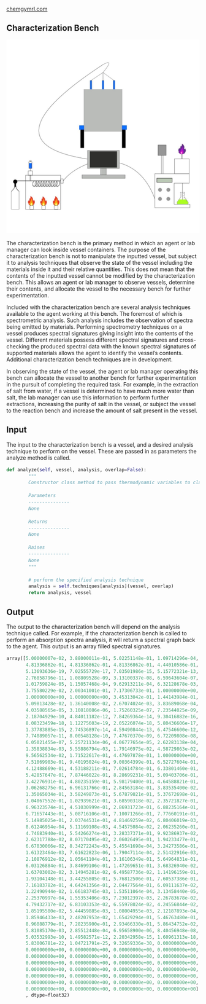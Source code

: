 [chemgymrl.com](https://chemgymrl.com/)

## Characterization Bench

<span style="display:block;text-align:center">![Characterization](tutorial_figures/characterization.png)

The characterization bench is the primary method in which an agent or lab manager can look inside vessel containers. The purpose of the characterization bench is not to manipulate the inputted vessel, but subject it to analysis techniques that observe the state of the vessel including the materials inside it and their relative quantities. This does not mean that the contents of the inputted vessel cannot be modified by the characterization bench. This allows an agent or lab manager to observe vessels, determine their contents, and allocate the vessel to the necessary bench for further experimentation.
 

Included with the characterization bench are several analysis techniques available to the agent working at this bench. The foremost of which is spectrometric analysis. Such analysis includes the observation of spectra being emitted by materials. Performing spectrometry techniques on a vessel produces spectral signatures giving insight into the contents of the vessel. Different materials possess different spectral signatures and cross-checking the produced spectral data with the known spectral signatures of supported materials allows the agent to identify the vessel’s contents. Additional characterization bench techniques are in development.
 

In observing the state of the vessel, the agent or lab manager operating this bench can allocate the vessel to another bench for further experimentation in the pursuit of completing the required task. For example, in the extraction of salt from water, if a vessel is determined to have much more water than salt, the lab manager can use this information to perform further extractions, increasing the purity of salt in the vessel, or subject the vessel to the reaction bench and increase the amount of salt present in the vessel.

## Input

The input to the characterization bench is a vessel, and a desired analysis technique to perform on the vessel. These are 
passed in as parameters the analyze method is called.

```python
def analyze(self, vessel, analysis, overlap=False):
        """
        Constructor class method to pass thermodynamic variables to class methods.

        Parameters
        ---------------
        None

        Returns
        ---------------
        None

        Raises
        ---------------
        None
        """

        # perform the specified analysis technique
        analysis = self.techniques[analysis](vessel, overlap)
        return analysis, vessel
```

## Output

The output to the characterization bench will depend on the analysis technique called. For example, if the 
characterization bench is called to perform an absorption spectra analysis, it will return a spectral graph back to the 
agent. This output is an array filled spectral signatures.

```python
array([5.00000007e-02, 3.88000011e-01, 5.02251148e-01, 1.09714296e-04,
       4.81336862e-01, 4.81336862e-01, 4.81336862e-01, 4.44010586e-01,
       5.13693636e-19, 7.02555729e-17, 7.03501986e-15, 5.15772321e-13,
       2.76858796e-11, 1.08809528e-09, 3.13100337e-08, 6.59643604e-07,
       1.01759824e-05, 1.15057468e-04, 9.62913211e-04, 6.32128678e-03,
       3.75580229e-02, 2.00341001e-01, 7.17306733e-01, 1.00000000e+00,
       1.00000000e+00, 1.00000000e+00, 3.45313042e-01, 1.44143984e-01,
       5.09813428e-02, 1.36140008e-02, 2.67074024e-03, 3.83689068e-04,
       4.03588565e-05, 3.10818086e-06, 1.75260325e-07, 7.23544025e-09,
       2.18704929e-10, 4.84011182e-12, 7.84269364e-14, 9.30416882e-16,
       8.08323459e-18, 1.12275603e-19, 2.05226074e-18, 5.80436606e-17,
       1.37783885e-15, 2.74536897e-14, 4.59490844e-13, 6.47546600e-12,
       7.74089057e-11, 8.00548128e-10, 7.47670370e-09, 6.72209808e-08,
       6.05021455e-07, 5.25721134e-06, 4.06777654e-05, 2.62283138e-04,
       1.35838834e-03, 5.55886794e-03, 1.79146975e-02, 4.58729863e-02,
       9.56562534e-02, 1.71522617e-01, 4.47697878e-01, 1.00000000e+00,
       7.51069903e-01, 9.40195024e-01, 9.00364399e-01, 6.52727604e-01,
       4.12488669e-01, 4.53188211e-01, 7.02614784e-01, 6.33801460e-01,
       5.42857647e-01, 7.87446022e-01, 8.28699231e-01, 5.09403706e-01,
       3.42276931e-01, 4.80235159e-01, 5.98179400e-01, 4.64588821e-01,
       3.06268275e-01, 6.96131766e-01, 2.84563184e-01, 3.83535400e-02,
       1.35065034e-01, 3.58249873e-01, 5.67879021e-01, 5.37672698e-01,
       3.04067552e-01, 1.02939621e-01, 3.68590318e-02, 2.35721827e-01,
       6.96323574e-01, 4.51030999e-01, 2.86931723e-01, 6.88235164e-01,
       6.71657443e-01, 5.08716106e-01, 7.10071266e-01, 7.77660191e-01,
       5.14985025e-01, 2.03744531e-01, 4.81469259e-02, 6.80406019e-03,
       8.61246954e-04, 5.11169108e-03, 4.54575084e-02, 2.06235260e-01,
       4.74683940e-01, 5.54266274e-01, 3.28337371e-01, 9.92386937e-02,
       2.62317788e-02, 8.07170495e-02, 2.06026495e-01, 1.94233477e-01,
       6.67030066e-02, 8.34272243e-03, 5.45541698e-04, 3.24273586e-01,
       1.61323464e-03, 7.61622823e-06, 1.79047114e-04, 2.51422916e-03,
       2.10876912e-02, 1.05641104e-01, 3.16106349e-01, 5.64964831e-01,
       6.03126884e-01, 3.84699106e-01, 1.47269651e-01, 3.68326940e-02,
       1.63703002e-02, 3.14945281e-02, 6.49587736e-02, 1.14196159e-01,
       1.93104148e-01, 3.44255805e-01, 5.76812506e-01, 7.60537386e-01,
       7.16183782e-01, 4.64241356e-01, 2.04477564e-01, 6.09111637e-02,
       1.22490944e-02, 1.66183745e-03, 1.53511064e-04, 3.13458440e-05,
       2.25370997e-04, 1.55353406e-03, 7.23012397e-03, 2.26783678e-02,
       4.79432717e-02, 6.83103353e-02, 6.55978024e-02, 4.24556844e-02,
       1.85195580e-02, 5.44459885e-03, 1.08004955e-03, 2.12187893e-04,
       1.85946433e-03, 2.48207953e-02, 1.65429294e-01, 5.46763480e-01,
       8.96088779e-01, 7.28235900e-01, 2.93466330e-01, 5.86434752e-02,
       5.81085170e-03, 2.85512448e-04, 6.95658900e-06, 8.40456948e-08,
       5.03532993e-10, 1.49582571e-12, 2.20342958e-15, 1.60961313e-18,
       5.83006781e-22, 1.04721791e-25, 9.32659336e-30, 0.00000000e+00,
       0.00000000e+00, 0.00000000e+00, 0.00000000e+00, 0.00000000e+00,
       0.00000000e+00, 0.00000000e+00, 0.00000000e+00, 0.00000000e+00,
       0.00000000e+00, 0.00000000e+00, 0.00000000e+00, 0.00000000e+00,
       0.00000000e+00, 0.00000000e+00, 0.00000000e+00, 0.00000000e+00,
       0.00000000e+00, 0.00000000e+00, 0.00000000e+00, 0.00000000e+00,
       0.00000000e+00, 0.00000000e+00, 0.00000000e+00, 0.00000000e+00,
       0.00000000e+00, 0.00000000e+00, 0.00000000e+00, 0.00000000e+00]
       , dtype=float32)
```
